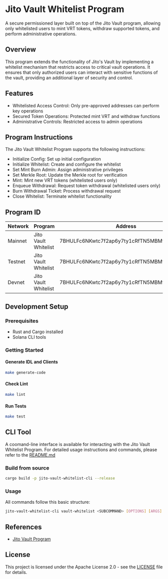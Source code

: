 # Jito Vault Whitelist Program

A secure permissioned layer built on top of the Jito Vault program, allowing only whitelisted users to mint VRT tokens, withdraw supported tokens, and perform administrative operations.

## Overview

This program extends the functionality of Jito's Vault by implementing a whitelist mechanism that restricts access to critical vault operations.
It ensures that only authorized users can interact with sensitive functions of the vault, providing an additional layer of security and control.

## Features

- Whitelisted Access Control: Only pre-approved addresses can perform key operations
- Secured Token Operations: Protected mint VRT and withdraw functions
- Administrative Controls: Restricted access to admin operations

## Program Instructions

The Jito Vault Whitelist Program supports the following instructions:

- Initialize Config: Set up initial configuration
- Initialize Whitelist: Create and configure the whitelist
- Set Mint Burn Admin: Assign administrative privileges
- Set Merkle Root: Update the Merkle root for verification
- Mint: Mint new VRT tokens (whitelisted users only)
- Enqueue Withdrawal: Request token withdrawal (whitelisted users only)
- Burn Withdrawal Ticket: Process withdrawal request
- Close Whitelist: Terminate whitelist functionality

## Program ID

| Network | Program              | Address                                       | Version |
|---------|----------------------|-----------------------------------------------|---------|
| Mainnet | Jito Vault Whitelist | 7BHULFc6NKwtc7f2ap6y7ty1cRfTN5MBMfJQj1rxEUhP  | 0.0.1   |
| Testnet | Jito Vault Whitelist | 7BHULFc6NKwtc7f2ap6y7ty1cRfTN5MBMfJQj1rxEUhP  | 0.0.1   |
| Devnet  | Jito Vault Whitelist | 7BHULFc6NKwtc7f2ap6y7ty1cRfTN5MBMfJQj1rxEUhP  | 0.0.1   |

## Development Setup

### Prerequisites

- Rust and Cargo installed
- Solana CLI tools

### Getting Started

#### Generate IDL and Clients

```bash
make generate-code
```

#### Check Lint

```bash
make lint
```

#### Run Tests

```bash
make test
```

## CLI Tool

A coomand-line interface is available for interacting with the Jito Vault Whitelist Program.
For detailed usage instructions and commands, please refer to the [README.md](./cli/README.md)

### Build from source

```bash
cargo build -p jito-vault-whitelist-cli --release
```

### Usage

All commands follow this basic structure:

```bash
jito-vault-whitelist-cli vault-whitelist <SUBCOMMAND> [OPTIONS] [ARGS]
```


## References

- [Jito Vault Program](https://github.com/jito-foundation/restaking)

## License

This project is licensed under the Apache License 2.0 - see the [LICENSE](LICENSE) file for details.

